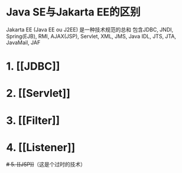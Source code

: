 
# Java SE与Jakarta EE的区别

Jakarta EE (Java EE ou J2EE) 是一种技术规范的总和
包含JDBC, JNDI, Spring(EJB), RMI, AJAX(JSP), Servlet, XML, JMS, Java IDL, JTS, JTA, JavaMail, JAF

# 1. [[JDBC]]

# 2. [[Servlet]]

# 3. [[Filter]]

# 4. [[Listener]]

~~# 5. [[JSP]]~~（这是个过时的技术）